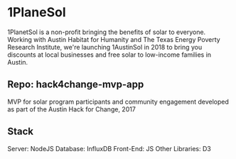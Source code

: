 # 1PlaneSol
1PlanetSol is a non-profit bringing the benefits of solar to everyone.  Working with Austin Habitat for Humanity and The Texas Energy Poverty Research Institute, we're launching 1AustinSol in 2018 to bring you discounts at local businesses and free solar to low-income families in Austin.

## Repo: hack4change-mvp-app
MVP for solar program participants and community engagement developed as part of the Austin Hack for Change, 2017

## Stack
Server: NodeJS
Database: InfluxDB
Front-End: JS
Other Libraries: D3
